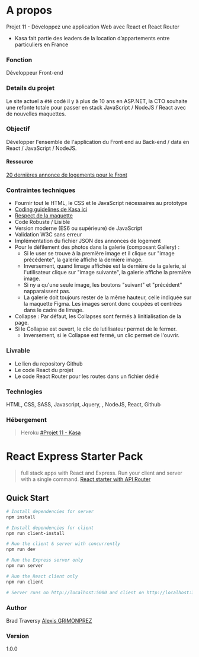 # A propos
Projet 11 - Développez une application Web avec React et React Router
- Kasa fait partie des leaders de la location d’appartements entre particuliers en France

### Fonction
Développeur Front-end

### Details du projet
Le site actuel a été codé il y à plus de 10 ans en ASP.NET, la CTO souhaite une refonte totale pour passer en stack JavaScript / NodeJS / React avec de nouvelles maquettes.

### Objectif
Développer l'ensemble de l'application du Front end au Back-end / data en React / JavaScript / NodeJS.

#### Ressource
[20 dernières annonce de logements pour le Front](https://s3-eu-west-1.amazonaws.com/course.oc-static.com/projects/Front-End+V2/P9+React+1/logements.json)

### Contraintes techniques
- Fournir tout le HTML, le CSS et le JavaScript nécessaires au prototype
- [Coding guidelines de Kasa ici](https://s3-eu-west-1.amazonaws.com/course.oc-static.com/projects/Front-End+V2/P9+React+1/Coding+guidelines+Kasa.pdf) 
- [Respect de la maquette](https://www.figma.com/file/bAnXDNqRKCRRP8mY2gcb5p/UI-Design-Kasa-FR?node-id=4%3A1)
- Code Robuste / Lisible
- Version moderne (ES6 ou supérieure) de JavaScript
- Validation W3C sans erreur
- Implémentation du fichier JSON des annonces de logement
- Pour le défilement des photos dans la galerie (composant Gallery) :
	- Si le user se trouve à la première image et il clique sur "image précédente", la galerie affiche la dernière image. 
	- Inversement, quand limage affichée est la dernière de la galerie, si l'utilisateur clique sur "image suivante", la galerie affiche la première image. 
	- Si ny a qu'une seule image, les boutons "suivant" et "précédent" napparaissent pas.
	- La galerie doit toujours rester de la même hauteur, celle indiquée sur la maquette Figma. Les images seront donc coupées et centrées dans le cadre de limage.
- Collapse : Par défaut, les Collapses sont fermés à linitialisation de la page. 
- Si le Collapse est ouvert, le clic de lutilisateur permet de le fermer.
	- Inversement, si le Collapse est fermé, un clic permet de l'ouvrir.


### Livrable
- Le lien du repository Github
- Le code React du projet 
- Le code React Router pour les routes dans un fichier dédié

### Technlogies
HTML, CSS, SASS, Javascript, Jquery, , NodeJS, React, Github

### Hébergement
> Heroku
[#Projet 11 - Kasa](https://fisheye-app.herokuapp.com/)


# React Express Starter Pack
> full stack apps with React and Express. Run your client and server with a single command. 
[React starter with API Router](https://github.com/GrimonprezAlexis/react-redux-express-starter)

## Quick Start

``` bash
# Install dependencies for server
npm install

# Install dependencies for client
npm run client-install

# Run the client & server with concurrently
npm run dev

# Run the Express server only
npm run server

# Run the React client only
npm run client

# Server runs on http://localhost:5000 and client on http://localhost:3000
```

### Author
Brad Traversy
[Alexis GRIMONPREZ]()

### Version
1.0.0